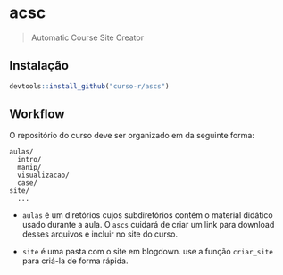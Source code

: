# acsc

> Automatic Course Site Creator

## Instalação

``` r
devtools::install_github("curso-r/ascs")
```

## Workflow

O repositório do curso deve ser organizado em da seguinte forma: 

```
aulas/
  intro/
  manip/
  visualizacao/
  case/
site/
  ...
```

* `aulas` é um diretórios cujos subdiretórios contém o material didático usado durante a aula. O `ascs` cuidará de criar um link para download desses arquivos e incluir no site do curso.

* `site` é uma pasta com o site em blogdown. use a função `criar_site` para criá-la de forma rápida.
